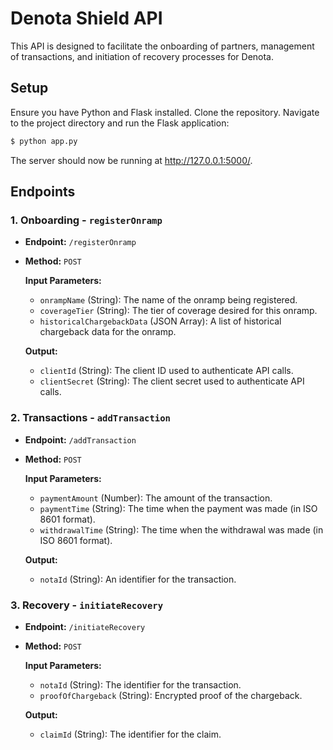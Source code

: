 # Denota Shield API
This API is designed to facilitate the onboarding of partners, management of transactions, and initiation of recovery processes for Denota.

## Setup
Ensure you have Python and Flask installed.
Clone the repository.
Navigate to the project directory and run the Flask application:

```bash
$ python app.py
```

The server should now be running at http://127.0.0.1:5000/. 

## Endpoints

### 1. Onboarding - `registerOnramp`

- **Endpoint:** `/registerOnramp`
- **Method:** `POST`

  **Input Parameters:**
  
  - `onrampName` (String): The name of the onramp being registered.
  - `coverageTier` (String): The tier of coverage desired for this onramp.
  - `historicalChargebackData` (JSON Array): A list of historical chargeback data for the onramp.

  **Output:**
  
  - `clientId` (String): The client ID used to authenticate API calls.
  - `clientSecret` (String): The client secret used to authenticate API calls.

### 2. Transactions - `addTransaction`

- **Endpoint:** `/addTransaction`
- **Method:** `POST`

  **Input Parameters:**
  
  - `paymentAmount` (Number): The amount of the transaction.
  - `paymentTime` (String): The time when the payment was made (in ISO 8601 format).
  - `withdrawalTime` (String): The time when the withdrawal was made (in ISO 8601 format).

  **Output:**
  
  - `notaId` (String): An identifier for the transaction.

### 3. Recovery - `initiateRecovery`

- **Endpoint:** `/initiateRecovery`
- **Method:** `POST`

  **Input Parameters:**
  
  - `notaId` (String): The identifier for the transaction.
  - `proofOfChargeback` (String): Encrypted proof of the chargeback.

  **Output:**
  
  - `claimId` (String): The identifier for the claim.
